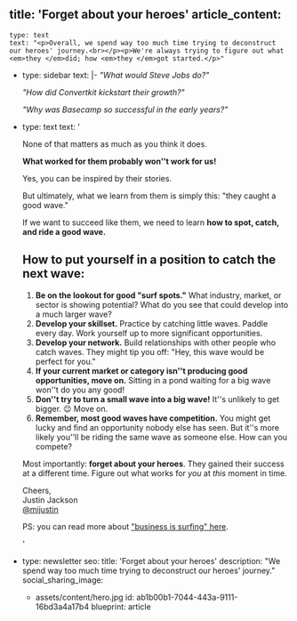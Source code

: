 title: 'Forget about your heroes'
article_content:
  -
    type: text
    text: "<p>Overall, we spend way too much time trying to deconstruct our heroes' journey.<br></p><p>We're always trying to figure out what <em>they </em>did; how <em>they </em>got started.</p>"
  -
    type: sidebar
    text: |-
      _"What would Steve Jobs do?"_

      _"How did Convertkit kickstart their growth?"_

      _"Why was Basecamp so successful in the early years?"_
  -
    type: text
    text: '<p>None of that matters as much as you think it does.<br></p><p><strong>What worked for them probably won''t work for us! </strong></p><p>Yes, you can be inspired by their stories. </p><p>But ultimately, what we learn from them is simply this: "they caught a good wave." </p><p>If we want to succeed like them, we need to learn&nbsp;<strong>how to spot, catch, and ride a good wave.</strong></p><h2>How to put yourself in a position to catch the next wave: </h2><ol><li><strong>Be on the lookout for good "surf spots."</strong> What industry, market, or sector is showing potential? What do you see that could develop into a much larger wave?</li><li><strong>Develop your skillset.</strong> Practice by catching little waves. Paddle every day. Work yourself up to more significant opportunities.</li><li><strong>Develop your network.</strong> Build relationships with other people who catch waves. They might tip you off: "Hey, this wave would be perfect for you."</li><li><strong>If your current market or category isn''t producing good opportunities, move on.</strong> Sitting in a pond waiting for a big wave won''t do you any good!</li><li><strong>Don''t try to turn a small wave into a big wave!</strong> It''s unlikely to get bigger. 😉 Move on.</li><li><strong>Remember, most good waves have competition.</strong> You might get lucky and find an opportunity nobody else has seen. But it''s more likely you''ll be riding the same wave as someone else. How can you compete?</li></ol><p>Most importantly: <strong>forget about your heroes</strong>. They gained their success at a different time. Figure out what works for <em>you</em> at <em>this</em> moment in time.</p><p>Cheers,<br>Justin Jackson<br><a href="https://twitter.com/mijustin">@mijustin</a></p><p>PS: you can read more about <a href="/surfing">"business is surfing" here</a>.</p>'
  -
    type: newsletter
seo:
  title: 'Forget about your heroes'
  description: "We spend way too much time trying to deconstruct our heroes' journey."
social_sharing_image:
    - assets/content/hero.jpg
id: ab1b00b1-7044-443a-9111-16bd3a4a17b4
blueprint: article
